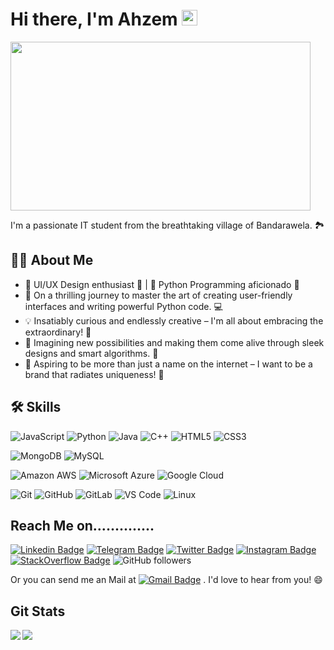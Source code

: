 # Hi there, I'm Ahzem <img src="https://media.giphy.com/media/hvRJCLFzcasrR4ia7z/giphy.gif" width="25px"></a>

<a><img align="center" src="https://github.com/Ahzem/AboutMe/assets/123859613/4394000b-0a5d-4c56-b612-7ab298485dd5" width="480px" height="270px"></a>

I'm a passionate IT student from the breathtaking village of Bandarawela. 🏞️

## 🙋‍♂️ About Me

- 🎨 UI/UX Design enthusiast 🎨 | 🐍 Python Programming aficionado 🐍
- 🚀 On a thrilling journey to master the art of creating user-friendly interfaces and writing powerful Python code. 💻
- 💡 Insatiably curious and endlessly creative – I'm all about embracing the extraordinary! 🌟
- 🔮 Imagining new possibilities and making them come alive through sleek designs and smart algorithms. 🌈
- 🌟 Aspiring to be more than just a name on the internet – I want to be a brand that radiates uniqueness! 🚀

## 🛠 Skills

![JavaScript](https://img.shields.io/badge/-JavaScript-black?style=flat-square&logo=javascript)
![Python](https://img.shields.io/badge/-Python-black?style=flat-square&logo=Python)
![Java](https://img.shields.io/badge/-java-E34A86?style=flat-square&logo=java)
![C++](https://img.shields.io/badge/-C++-00599C?style=flat-square&logo=c)
![HTML5](https://img.shields.io/badge/-HTML5-E34F26?style=flat-square&logo=html5&logoColor=white)
![CSS3](https://img.shields.io/badge/-CSS3-1572B6?style=flat-square&logo=css3)

![MongoDB](https://img.shields.io/badge/-MongoDB-black?style=flat-square&logo=mongodb)
![MySQL](https://img.shields.io/badge/-MySQL-black?style=flat-square&logo=mysql)

![Amazon AWS](https://img.shields.io/badge/Amazon%20AWS-232F3E?style=flat-square&logo=amazon-aws)
![Microsoft Azure](https://img.shields.io/badge/Microsoft%20Azure-232F7E?style=flat-square&logo=microsoft-azure)
![Google Cloud](https://img.shields.io/badge/Google%20Cloud-black?style=flat-square&logo=google-cloud)

![Git](https://img.shields.io/badge/-Git-black?style=flat-square&logo=git)
![GitHub](https://img.shields.io/badge/-GitHub-181717?style=flat-square&logo=github)
![GitLab](https://img.shields.io/badge/-GitLab-FCA121?style=flat-square&logo=gitlab)
![VS Code](https://img.shields.io/badge/-VS%20Code-007ACC?style=flat-square&logo=visual-studio-code)
![Linux](https://img.shields.io/badge/Linux-black?style=flat-square&logo=linux)

## Reach Me on..............

[![Linkedin Badge](https://img.shields.io/badge/-LinkedIn-0072b1?style=flat&logo=Linkedin&logoColor=white)](https://www.linkedin.com/in/Ahzem/ "Connect on LinkedIn")
[![Telegram Badge](https://img.shields.io/badge/-Telegram-0088CC?style=flat&logo=Telegram&logoColor=white)](https://t.me/mfm_ahzem "Contact on Telegram")
[![Twitter Badge](https://img.shields.io/badge/-Twitter-00acee?style=flat&logo=Twitter&logoColor=white)](https://twitter.com/intent/follow?screen_name=Ahzem "Follow on Twitter")
[![Instagram Badge](https://img.shields.io/badge/-Instagram-C13584?style=flat&logo=Instagram&logoColor=white)](https://www.instagram.com/_ahzem_/ "Follow on Instagram")
[![StackOverflow Badge](https://img.shields.io/badge/-Stack_Over_Flow-FE7A16?style=flat&logo=Stack%20Overflow&logoColor=white&)](https://stackoverflow.com/users/21335921/ahzem?tab=profile)
![GitHub followers](https://img.shields.io/github/followers/Ahzem?label=Follow&style=social)

Or you can send me an Mail at [![Gmail Badge](https://img.shields.io/badge/-Mail-c14438?style=flat&logo=Gmail&logoColor=white)](mailto:muhammadhahzem1422@gmail.com "Connect via Mail") . I'd love to hear from you! 😄


## Git Stats

<img align="left" src="https://github-readme-stats.vercel.app/api?username=ahzem&show_icons=true&count_private=true&theme=gruvbox" /> <img src="https://github-readme-stats.vercel.app/api/top-langs/?username=ahzem&layout=compact&count_private=true&theme=gruvbox" />
